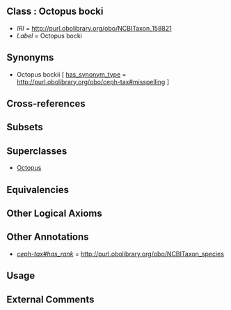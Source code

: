 
## Class : Octopus bocki

 * *IRI* = http://purl.obolibrary.org/obo/NCBITaxon_158821
 * *Label* = Octopus bocki

## Synonyms

 * Octopus bockii [ [has_synonym_type](../../pe/oboInOwl#hasSynonymType.md) = http://purl.obolibrary.org/obo/ceph-tax#misspelling ]

## Cross-references


## Subsets


## Superclasses

 * [Octopus](../../NCBITaxon/43/NCBITaxon_6643.md)

## Equivalencies


## Other Logical Axioms


## Other Annotations

 * *[ceph-tax#has_rank](../../ceph-tax#has/nk/ceph-tax#has_rank.md)* = http://purl.obolibrary.org/obo/NCBITaxon_species

## Usage


## External Comments

